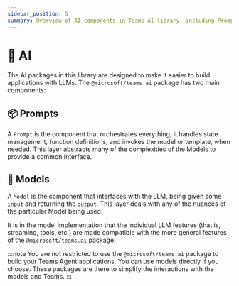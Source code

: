 ```yaml
---
sidebar_position: 5
summary: Overview of AI components in Teams AI library, including Prompts for orchestration and Models for LLM interfaces.
---
```


# 🤖 AI

The AI packages in this library are designed to make it easier to build applications with LLMs.
The `@microsoft/teams.ai` package has two main components:

## 📦 Prompts

A `Prompt` is the component that orchestrates everything, it handles state management,
function definitions, and invokes the model or template, when needed. This layer abstracts many of
the complexities of the Models to provide a common interface.

## 🧠 Models

A `Model` is the component that interfaces with the LLM, being given some `input` and returning the `output`.
This layer deals with any of the nuances of the particular Model being used.

It is in the model implementation that the individual LLM features (that is, streaming, tools, etc.)
are made compatible with the more general features of the `@microsoft/teams.ai` package.

:::note
You are not restricted to use the `@microsoft/teams.ai` package to build your Teams Agent applications. You can use models directly if you choose. These packages are there to simplify the interactions with the models and Teams.
:::
